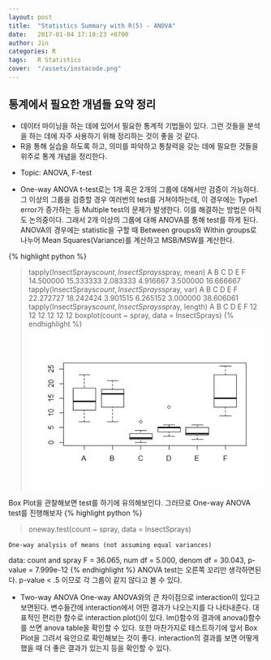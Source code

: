 ```yaml
---
layout: post
title:  "Statistics Summary with R(5) - ANOVA"
date:   2017-01-04 17:18:23 +0700
author: Jin
categories: R
tags:	R Statistics
cover:  "/assets/instacode.png"
---
```



## 통계에서 필요한 개념들 요약 정리
+   데이터 마이닝을 하는 데에 있어서 필요한 통계적 기법들이 있다. 그런 것들을 분석을 하는 데에 자주 사용하기 위해 정리하는 것이 좋을 것 같다.
+	R을 통해 실습을 하도록 하고, 의미를 파악하고 통찰력을 갖는 데에 필요한 것들을 위주로 통계 개념을 정리한다.

- Topic: ANOVA, F-test

+	One-way ANOVA
t-test로는 1개 혹은 2개의 그룹에 대해서만 검증이 가능하다.
그 이상의 그룹을 검증할 경우 여러번의 test를 거쳐야하는데, 이 경우에는 Type1 error가 증가하는 등 Multiple test의 문제가 발생한다.
이를 해결하는 방법은 아직도 논의중이다.
그래서 2개 이상의 그룹에 대해 ANOVA를 통해 test를 하게 된다.
ANOVA의 경우에는 statistic을 구할 때 Between groups와 Within groups로 나누어 Mean Squares(Variance)를 계산하고 MSB/MSW를 계산한다.

{% highlight python %}
> tapply(InsectSprays$count, InsectSprays$spray, mean)
        A         B         C         D         E         F 
14.500000 15.333333  2.083333  4.916667  3.500000 16.666667 
> tapply(InsectSprays$count, InsectSprays$spray, var)
        A         B         C         D         E         F 
22.272727 18.242424  3.901515  6.265152  3.000000 38.606061 
> tapply(InsectSprays$count, InsectSprays$spray, length)
 A  B  C  D  E  F 
12 12 12 12 12 12 
> boxplot(count ~ spray, data = InsectSprays)
{% endhighlight %}
![Screenshot ANOVA-Boxplot](https://raw.githubusercontent.com/yangyangii/yangyangii.github.io/master/static/img/_posts/ANOVA-Boxplot.jpeg  "Screenshot ANOVA-Boxplot")


Box Plot을 관찰해보면 test를 하기에 유의해보인다. 그러므로 One-way ANOVA test를 진행해보자
{% highlight python %}
> oneway.test(count ~ spray, data = InsectSprays)

	One-way analysis of means (not assuming equal variances)

data:  count and spray
F = 36.065, num df = 5.000, denom df = 30.043, p-value = 7.999e-12
{% endhighlight %}
ANOVA test는 오른쪽 꼬리만 생각하면된다.
p-value < .5 이므로 각 그룹이 같지 않다고 볼 수 있다.

+	Two-way ANOVA
One-way ANOVA와의 큰 차이점으로 interaction이 있다고 보면된다.
변수들간에 interaction에서 어떤 결과가 나오는지를 다 나타내준다.
대표적인 편리한 함수로 interaction.plot()이 있다.
lm()함수의 결과에 anova()함수를 쓰면 anova table을 확인할 수 있다.
또한 마찬가지로 테스트하기에 앞서 Box Plot을 그려서 육안으로 확인해보는 것이 좋다.
interaction의 결과를 보면 어떻게 했을 때 더 좋은 결과가 있는지 등을 확인할 수 있다.


